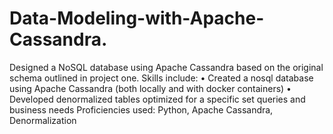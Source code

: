 # Data-Modeling-with-Apache-Cassandra.
Designed a NoSQL database using Apache Cassandra based on the original schema outlined in project one. Skills include: •	Created a nosql database using Apache Cassandra (both locally and with docker containers) •	Developed denormalized tables optimized for a specific set queries and business needs Proficiencies used: Python, Apache Cassandra, Denormalization
